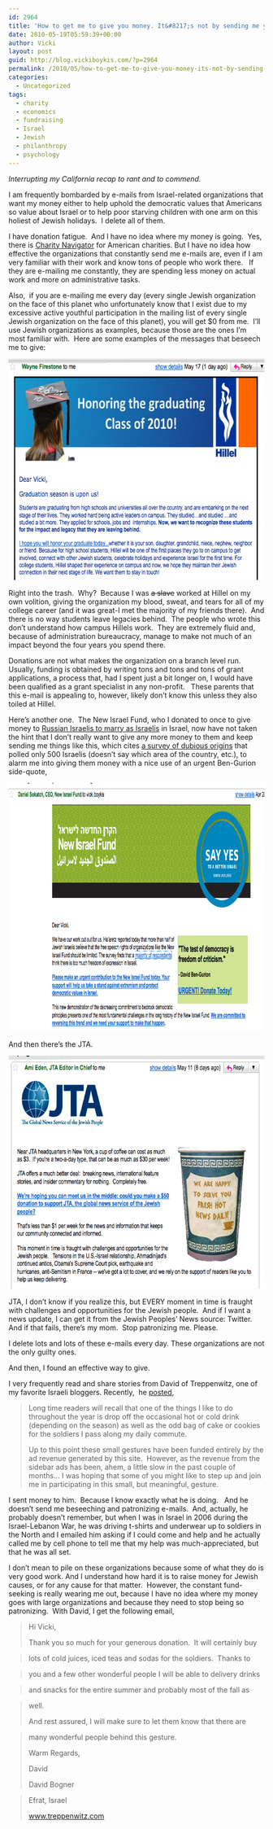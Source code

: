 ```yaml
---
id: 2964
title: 'How to get me to give you money. It&#8217;s not by sending me your stupid donation email.'
date: 2010-05-19T05:59:39+00:00
author: Vicki
layout: post
guid: http://blog.vickiboykis.com/?p=2964
permalink: /2010/05/how-to-get-me-to-give-you-money-its-not-by-sending-me-your-stupid-donation-email/
categories:
  - Uncategorized
tags:
  - charity
  - economics
  - fundraising
  - Israel
  - Jewish
  - philanthropy
  - psychology
---
```

_Interrupting my California recap to rant and to commend._ 

I am frequently bombarded by e-mails from Israel-related organizations that want my money either to help uphold the democratic values that Americans so value about Israel or to help poor starving children with one arm on this holiest of Jewish holidays.  I delete all of them.

I have donation fatigue.  And I have no idea where my money is going.  Yes, there is [Charity Navigator](http://www.charitynavigator.org/) for American charities. But I have no idea how effective the organizations that constantly send me e-mails are, even if I am very familiar with their work and know tons of people who work there.   If they are e-mailing me constantly, they are spending less money on actual work and more on administrative tasks.

Also,  if you are e-mailing me every day (every single Jewish organization on the face of this planet who unfortunately know that I exist due to my excessive active youthful participation in the mailing list of every single Jewish organization on the face of this planet), you will get $0 from me.  I&#8217;ll use Jewish organizations as examples, because those are the ones I&#8217;m most familiar with.  Here are some examples of the messages that beseech me to give:

[<img class="aligncenter size-full wp-image-2970" title="Picture 1" src="https://raw.githubusercontent.com/veekaybee/wlb/gh-pages/assets/images/2010/05/Picture-1.png" alt="" width="653" height="435" />](https://raw.githubusercontent.com/veekaybee/wlb/gh-pages/assets/images/2010/05/Picture-1.png)

Right into the trash.  Why?  Because I was <span style="text-decoration: line-through;">a slave</span> worked at Hillel on my own volition, giving the organization my blood, sweat, and tears for all of my college career (and it was great-I met the majority of my friends there).  And there is no way students leave legacies behind.  The people who wrote this don&#8217;t understand how campus Hillels work.  They are extremely fluid and, because of administration bureaucracy, manage to make not much of an impact beyond the four years you spend there.

Donations are not what makes the organization on a branch level run.  Usually, funding is obtained by writing tons and tons and tons of grant applications, a process that, had I spent just a bit longer on, I would have been qualified as a grant specialist in any non-profit.   These parents that this e-mail is appealing to, however, likely don&#8217;t know this unless they also toiled at Hillel.

Here&#8217;s another one.  The New Israel Fund, who I donated to once to give money to [Russian Israelis to marry as Israelis](http://www.jewlicious.com/2009/07/jews-cant-marry-in-israel/) in Israel, now have not taken the hint that I don&#8217;t really want to give any more money to them and keep sending me things like this, which cites [a survey of dubious origins](http://www.haaretz.com/news/national/poll-majority-of-israel-s-jews-back-gag-on-rights-groups-1.285120) that polled only 500 Israelis (doesn&#8217;t say which area of the country, etc.), to alarm me into giving them money with a nice use of an urgent Ben-Gurion side-quote,

[<img class="aligncenter size-full wp-image-2977" title="Picture 5" src="https://raw.githubusercontent.com/veekaybee/wlb/gh-pages/assets/images/2010/05/Picture-51.png" alt="" width="934" height="488" />](https://raw.githubusercontent.com/veekaybee/wlb/gh-pages/assets/images/2010/05/Picture-51.png)

And then there&#8217;s the JTA.

[<img class="aligncenter size-full wp-image-2972" title="Picture 4" src="https://raw.githubusercontent.com/veekaybee/wlb/gh-pages/assets/images/2010/05/Picture-4.png" alt="" width="685" height="458" />](https://raw.githubusercontent.com/veekaybee/wlb/gh-pages/assets/images/2010/05/Picture-4.png)

JTA, I don&#8217;t know if you realize this, but EVERY moment in time is fraught with challenges and opportunities for the Jewish people.  And if I want a news update, I can get it from the Jewish Peoples&#8217; News source: Twitter.  And if that fails, there&#8217;s my mom.  Stop patronizing me. Please.

I delete lots and lots of these e-mails every day. These organizations are not the only guilty ones.

And then, I found an effective way to give.

I very frequently read and share stories from David of Treppenwitz, one of my favorite Israeli bloggers. Recently,  he [posted](http://www.treppenwitz.com/2010/05/a-worthy-cause-imho.html),

> Long time readers will recall that one of the things I like to do throughout the year is drop off the occasional hot or cold drink (depending on the season) as well as the odd bag of cake or cookies for the soldiers I pass along my daily commute.
> 
> Up to this point these small gestures have been funded entirely by the ad revenue generated by this site.  However, as the revenue from the sidebar ads has been, ahem, a little slow in the past couple of months&#8230; I was hoping that some of you might like to step up and join me in participating in this small, but meaningful, gesture.

<p style="text-align: left;">
  I sent money to him.  Because I know exactly what he is doing.   And he doesn&#8217;t send me beseeching and patronizing e-mails.  And, actually, he probably doesn&#8217;t remember, but when I was in Israel in 2006 during the Israel-Lebanon War, he was driving t-shirts and underwear up to soldiers in the North and I emailed him asking if I could come and help and he actually called me by cell phone to tell me that my help was much-appreciated, but that he was all set.
</p>

<p style="text-align: left;">
  I don&#8217;t mean to pile on these organizations because some of what they do is very good work. And I understand how hard it is to raise money for Jewish causes, or for any cause for that matter.  However, the constant fund-seeking is really wearing me out, because I have no idea where my money goes with large organizations and because they need to stop being so patronizing.  With David, I get the following email,
</p>

> Hi Vicki,
> 
> Thank you so much for your generous donation.  It will certainly buy
  
> lots of cold juices, iced teas and sodas for the soldiers.  Thanks to
  
> you and a few other wonderful people I will be able to delivery drinks
  
> and snacks for the entire summer and probably most of the fall as
  
> well.
> 
> And rest assured, I will make sure to let them know that there are
  
> many wonderful people behind this gesture.
> 
> Warm Regards,
> 
> David
> 
> David Bogner
  
> Efrat, Israel
> 
> <a href="http://www.treppenwitz.com/" target="_blank">www.treppenwitz.com</a>